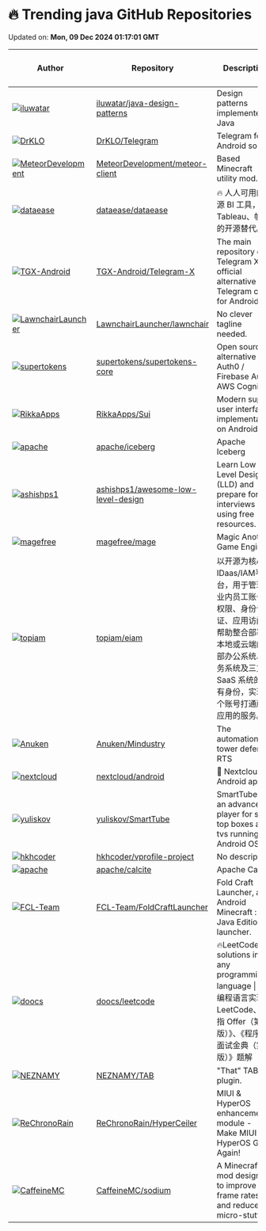 # 🔥 Trending java GitHub Repositories

Updated on: **Mon, 09 Dec 2024 01:17:01 GMT**

| Author | Repository | Description | Language | ⭐ Total Stars | 🌟 Stars Today |
|--------|------------|-------------|----------|----------------|----------------|
| [![iluwatar](https://avatars.githubusercontent.com/u/582346?s=40&v=4)](https://github.com/iluwatar) | [iluwatar/java-design-patterns](https://github.com/iluwatar/java-design-patterns) | Design patterns implemented in Java | Java | 90230 | 23 |
| [![DrKLO](https://avatars.githubusercontent.com/u/7038595?s=40&v=4)](https://github.com/DrKLO) | [DrKLO/Telegram](https://github.com/DrKLO/Telegram) | Telegram for Android source | Java | 25372 | 10 |
| [![MeteorDevelopment](https://avatars.githubusercontent.com/u/25082624?s=40&v=4)](https://github.com/MeteorDevelopment) | [MeteorDevelopment/meteor-client](https://github.com/MeteorDevelopment/meteor-client) | Based Minecraft utility mod. | Java | 2298 | 3 |
| [![dataease](https://avatars.githubusercontent.com/u/42510293?s=40&v=4)](https://github.com/dataease) | [dataease/dataease](https://github.com/dataease/dataease) | 🔥 人人可用的开源 BI 工具，Tableau、帆软的开源替代。 | Java | 18504 | 3 |
| [![TGX-Android](https://avatars.githubusercontent.com/u/6242627?s=40&v=4)](https://github.com/TGX-Android) | [TGX-Android/Telegram-X](https://github.com/TGX-Android/Telegram-X) | The main repository of Telegram X — official alternative Telegram client for Android. | Java | 3698 | 5 |
| [![LawnchairLauncher](https://avatars.githubusercontent.com/u/440407?s=40&v=4)](https://github.com/LawnchairLauncher) | [LawnchairLauncher/lawnchair](https://github.com/LawnchairLauncher/lawnchair) | No clever tagline needed. | Java | 9548 | 14 |
| [![supertokens](https://avatars.githubusercontent.com/u/2976287?s=40&v=4)](https://github.com/supertokens) | [supertokens/supertokens-core](https://github.com/supertokens/supertokens-core) | Open source alternative to Auth0 / Firebase Auth / AWS Cognito | Java | 13363 | 41 |
| [![RikkaApps](https://avatars.githubusercontent.com/u/12999176?s=40&v=4)](https://github.com/RikkaApps) | [RikkaApps/Sui](https://github.com/RikkaApps/Sui) | Modern super user interface implementation on Android. | Java | 2830 | 4 |
| [![apache](https://avatars.githubusercontent.com/u/87915?s=40&v=4)](https://github.com/apache) | [apache/iceberg](https://github.com/apache/iceberg) | Apache Iceberg | Java | 6585 | 6 |
| [![ashishps1](https://avatars.githubusercontent.com/u/8646889?s=40&v=4)](https://github.com/ashishps1) | [ashishps1/awesome-low-level-design](https://github.com/ashishps1/awesome-low-level-design) | Learn Low Level Design (LLD) and prepare for interviews using free resources. | Java | 8962 | 16 |
| [![magefree](https://avatars.githubusercontent.com/u/29759218?s=40&v=4)](https://github.com/magefree) | [magefree/mage](https://github.com/magefree/mage) | Magic Another Game Engine | Java | 1925 | 1 |
| [![topiam](https://avatars.githubusercontent.com/u/58818093?s=40&v=4)](https://github.com/topiam) | [topiam/eiam](https://github.com/topiam/eiam) | 以开源为核心的IDaas/IAM平台，用于管理企业内员工账号、权限、身份认证、应用访问，帮助整合部署在本地或云端的内部办公系统、业务系统及三方 SaaS 系统的所有身份，实现一个账号打通所有应用的服务。 | Java | 560 | 21 |
| [![Anuken](https://avatars.githubusercontent.com/u/10100000?s=40&v=4)](https://github.com/Anuken) | [Anuken/Mindustry](https://github.com/Anuken/Mindustry) | The automation tower defense RTS | Java | 22877 | 4 |
| [![nextcloud](https://avatars.githubusercontent.com/u/1315170?s=40&v=4)](https://github.com/nextcloud) | [nextcloud/android](https://github.com/nextcloud/android) | 📱 Nextcloud Android app | Java | 4330 | 7 |
| [![yuliskov](https://avatars.githubusercontent.com/u/5897464?s=40&v=4)](https://github.com/yuliskov) | [yuliskov/SmartTube](https://github.com/yuliskov/SmartTube) | SmartTube - an advanced player for set-top boxes and tvs running Android OS | Java | 20261 | 27 |
| [![hkhcoder](https://avatars.githubusercontent.com/u/137309866?s=40&v=4)](https://github.com/hkhcoder) | [hkhcoder/vprofile-project](https://github.com/hkhcoder/vprofile-project) | No description | Java | 297 | 3 |
| [![apache](https://avatars.githubusercontent.com/u/1130553?s=40&v=4)](https://github.com/apache) | [apache/calcite](https://github.com/apache/calcite) | Apache Calcite | Java | 4634 | 0 |
| [![FCL-Team](https://avatars.githubusercontent.com/u/74163103?s=40&v=4)](https://github.com/FCL-Team) | [FCL-Team/FoldCraftLauncher](https://github.com/FCL-Team/FoldCraftLauncher) | Fold Craft Launcher, an Android Minecraft : Java Edition launcher. | Java | 1680 | 5 |
| [![doocs](https://avatars.githubusercontent.com/u/21008209?s=40&v=4)](https://github.com/doocs) | [doocs/leetcode](https://github.com/doocs/leetcode) | 🔥LeetCode solutions in any programming language \| 多种编程语言实现 LeetCode、《剑指 Offer（第 2 版）》、《程序员面试金典（第 6 版）》题解 | Java | 32032 | 12 |
| [![NEZNAMY](https://avatars.githubusercontent.com/u/25344713?s=40&v=4)](https://github.com/NEZNAMY) | [NEZNAMY/TAB](https://github.com/NEZNAMY/TAB) | "That" TAB plugin. | Java | 907 | 0 |
| [![ReChronoRain](https://avatars.githubusercontent.com/u/80700814?s=40&v=4)](https://github.com/ReChronoRain) | [ReChronoRain/HyperCeiler](https://github.com/ReChronoRain/HyperCeiler) | MIUI & HyperOS enhancement module - Make MIUI & HyperOS Great Again! | Java | 2788 | 9 |
| [![CaffeineMC](https://avatars.githubusercontent.com/u/1363084?s=40&v=4)](https://github.com/CaffeineMC) | [CaffeineMC/sodium](https://github.com/CaffeineMC/sodium) | A Minecraft mod designed to improve frame rates and reduce micro-stutter | Java | 4828 | 1 |

